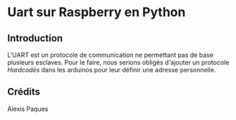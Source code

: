 Uart sur Raspberry en Python
===========================
Introduction
------------
L'UART est un protocole de communication ne permettant pas de base plusieurs esclaves. Pour le faire, nous serions obligés d'ajouter un protocole *Hardcodés* dans les arduinos pour leur définir une adresse personnelle. 

Crédits
--------
Alexis Paques